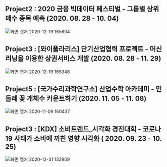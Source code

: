 ## Project2 : 2020 금융 빅데이터 페스티벌 - 그룹별 상위 매수 종목 예측 (2020. 08. 28 - 10. 04)
![화면 캡처 2020-12-19 165604](https://user-images.githubusercontent.com/54921730/102684368-2eb38800-421b-11eb-9707-ca6a15acb9dc.png)

## Project3 : [와이폴라리스] 단기산업협력 프로젝트 - 머신러닝을 이용한 상권서비스 개발 (2020. 08. 28 - 11. 29)
![화면 캡처 2020-12-19 165348](https://user-images.githubusercontent.com/54921730/102684369-32dfa580-421b-11eb-8a40-f572149c378a.png)

## Project5 : [국가수리과학연구소] 산업수학 아카데미 - 민들레 꽃 개체수 카운트하기 (2020. 11. 05 - 11. 08)
![화면 캡처 2020-11-09 160437](https://user-images.githubusercontent.com/54921730/102684373-3b37e080-421b-11eb-80b1-533adc60ee95.png)

## Project3 : [KDX] 소비트렌드_시각화 경진대회 - 코로나19 사태가 소비에 끼친 영향 시각화 ( 2020. 09. 23 - 10. 25)
![화면 캡처 2020-12-31 132909](https://user-images.githubusercontent.com/54921730/103394591-cfd00600-4b6c-11eb-9b39-a3193c7b30b6.png)
